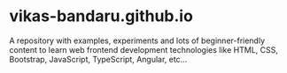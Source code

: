 # vikas-bandaru.github.io
A repository with examples, experiments and lots of beginner-friendly content to learn web frontend development technologies like HTML, CSS, Bootstrap, JavaScript, TypeScript, Angular, etc...
